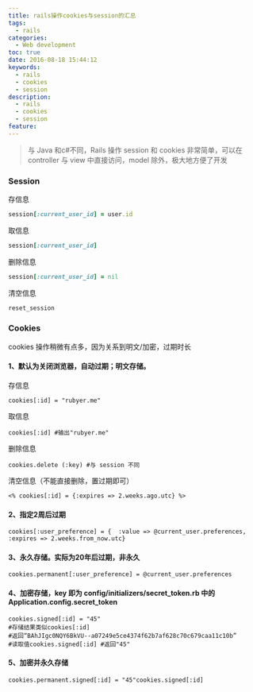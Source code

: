 ```yaml
---
title: rails操作cookies与session的汇总
tags:
  - rails
categories:
  - Web development
toc: true
date: 2016-08-18 15:44:12
keywords:
  - rails
  - cookies
  - session
description:
  - rails
  - cookies
  - session
feature:
---
```


>与 Java 和c#不同，Rails 操作 session 和 cookies 非常简单，可以在 controller 与 view 中直接访问，model 除外，极大地方便了开发 

### Session 
存信息
``` ruby
session[:current_user_id] = user.id
```
取信息
``` ruby
session[:current_user_id]
```
删除信息
``` ruby
session[:current_user_id] = nil
```
清空信息
``` ruby
reset_session　
```
<!-- more -->
### Cookies 
cookies 操作稍微有点多，因为关系到明文/加密，过期时长 
#### 1、默认为关闭浏览器，自动过期；明文存储。 
存信息
```
cookies[:id] = "rubyer.me"
```
取信息
```
cookies[:id] #输出"rubyer.me"
```
删除信息
```
cookies.delete (:key) #与 session 不同
```
清空信息（不能直接删除，置过期即可）
```
<% cookies[:id] = {:expires => 2.weeks.ago.utc} %>
```

#### 2、指定2周后过期 
```
cookies[:user_preference] = {  :value => @current_user.preferences,  :expires => 2.weeks.from_now.utc}
```

#### 3、永久存储。实际为20年后过期，非永久 
```
cookies.permanent[:user_preference] = @current_user.preferences
```

#### 4、加密存储，key 即为 config/initializers/secret_token.rb 中的 Application.config.secret_token 
```
cookies.signed[:id] = "45"
#存储结果类似cookies[:id]
#返回“BAhJIgc0NQY6BkVU--a07249e5ce4374f62b7af628c70c679caa11c10b”
#读取值cookies.signed[:id] #返回"45"
```

#### 5、加密并永久存储 
```
cookies.permanent.signed[:id] = "45"cookies.signed[:id]
```